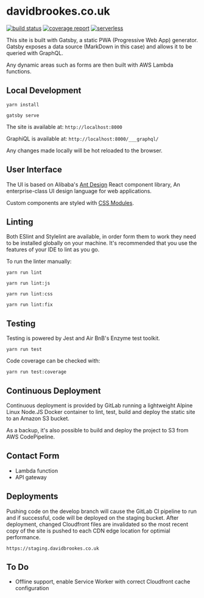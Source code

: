 # davidbrookes.co.uk

[![build status](https://gitlab.com/dbrookes/db-homepage/badges/master/build.svg)](https://gitlab.com/dbrookes/db-homepage/commits/master)
[![coverage report](https://gitlab.com/dbrookes/db-homepage/badges/master/coverage.svg)](https://gitlab.com/dbrookes/db-homepage/commits/master)
[![serverless](http://public.serverless.com/badges/v3.svg)](http://www.serverless.com)

This site is built with Gatsby, a static PWA (Progressive Web App) generator. Gatsby exposes a data source (MarkDown in this case) and allows it to be queried with GraphQL.

Any dynamic areas such as forms are then built with AWS Lambda functions.

## Local Development

`yarn install`

`gatsby serve`

The site is available at: `http://localhost:8000`

GraphiQL is available at: `http://localhost:8000/___graphql/`

Any changes made locally will be hot reloaded to the browser.

## User Interface

The UI is based on Alibaba's [Ant Design](https://ant.design/docs/react/introduce) React component library, An enterprise-class UI design language for web applications.

Custom components are styled with [CSS Modules](https://github.com/css-modules/css-modules).

## Linting

Both ESlint and Stylelint are available, in order form them to work they need to be installed globally on your machine. 
It's recommended that you use the features of your IDE to lint as you go.

To run the linter manually:

`yarn run lint`

`yarn run lint:js`

`yarn run lint:css`

`yarn run lint:fix`

## Testing

Testing is powered by Jest and Air BnB's Enzyme test toolkit.

`yarn run test`

Code coverage can be checked with: 

`yarn run test:coverage`

## Continuous Deployment

Continuous deployment is provided by GitLab running a lightweight Alpine Linux Node.JS Docker container to lint, test, build and deploy the static site to an Amazon S3 bucket.

As a backup, it's also possible to build and deploy the project to S3 from AWS CodePipeline.

## Contact Form

- Lambda function
- API gateway

## Deployments

Pushing code on the develop branch will cause the GitLab CI pipeline to run and if successful, code will be deployed on the staging bucket. After deployment, changed Cloudfront files are invalidated so the most recent copy of the site is pushed to each CDN edge location for optimial performance.

`https://staging.davidbrookes.co.uk`

## To Do

- Offline support, enable Service Worker with correct Cloudfront cache configuration
